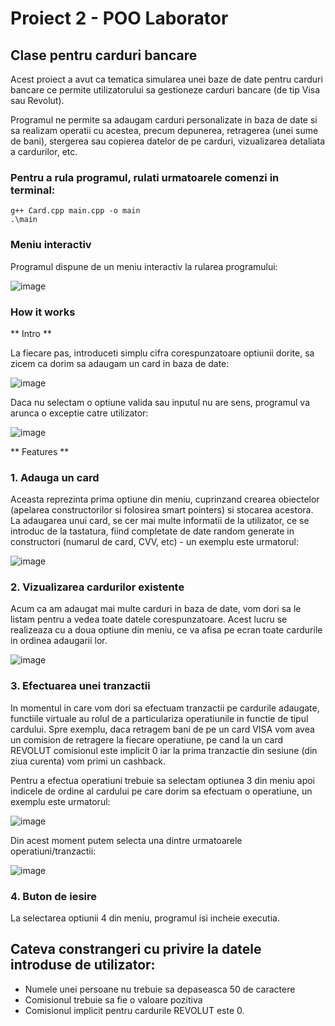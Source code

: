 # Proiect 2 - POO Laborator

## Clase pentru carduri bancare

Acest proiect a avut ca tematica simularea unei baze de date pentru carduri bancare ce permite
utilizatorului sa gestioneze carduri bancare (de tip Visa sau Revolut).

Programul ne permite sa adaugam carduri personalizate in baza de date si sa realizam operatii
cu acestea, precum depunerea, retragerea (unei sume de bani), stergerea sau copierea datelor de pe carduri, vizualizarea detaliata a 
cardurilor, etc.

### Pentru a rula programul, rulati urmatoarele comenzi in terminal:

```
g++ Card.cpp main.cpp -o main
.\main
```

### Meniu interactiv

Programul dispune de un meniu interactiv la rularea programului:

![image](https://user-images.githubusercontent.com/64250100/163678927-b8a7e0ee-0e5b-4645-844d-c10708e6b542.png)

### How it works

** Intro **

La fiecare pas, introduceti simplu cifra corespunzatoare optiunii dorite, sa zicem ca dorim sa adaugam un card in baza de date:

![image](https://user-images.githubusercontent.com/64250100/163678909-04ff3f53-bb14-4f73-915a-b7da018b1353.png)

Daca nu selectam o optiune valida sau inputul nu are sens, programul va arunca o exceptie catre utilizator:

![image](https://user-images.githubusercontent.com/64250100/163678961-644b7be0-ea5d-475b-8ad8-03fe23eb3fb5.png)

** Features **

### 1. Adauga un card

Aceasta reprezinta prima optiune din meniu, cuprinzand crearea obiectelor (apelarea constructorilor si folosirea smart pointers) si stocarea acestora.
La adaugarea unui card, se cer mai multe informatii de la utilizator, ce se introduc de la tastatura, fiind completate de date random generate in constructori (numarul de card, CVV, etc) - un exemplu este urmatorul:

![image](https://user-images.githubusercontent.com/64250100/163690044-0b4b3cd7-189e-4fb8-b7b3-5151fe27a756.png)

### 2. Vizualizarea cardurilor existente

Acum ca am adaugat mai multe carduri in baza de date, vom dori sa le listam pentru a vedea toate datele corespunzatoare. Acest lucru se realizeaza cu a doua optiune din meniu, ce va afisa pe ecran toate cardurile in ordinea adaugarii lor.

![image](https://user-images.githubusercontent.com/64250100/163690175-f76b261e-156e-4629-8f96-414229254527.png)

### 3. Efectuarea unei tranzactii 

In momentul in care vom dori sa efectuam tranzactii pe cardurile adaugate, functiile virtuale au rolul de a particulariza operatiunile in functie de tipul cardului. Spre exemplu, daca retragem bani de pe un card VISA vom avea un comision de retragere la fiecare operatiune, pe cand la un card REVOLUT comisionul este implicit 0 iar la prima tranzactie din sesiune (din ziua curenta) vom primi un cashback.

Pentru a efectua operatiuni trebuie sa selectam optiunea 3 din meniu apoi indicele de ordine al cardului pe care dorim sa efectuam o operatiune, un exemplu este urmatorul:

![image](https://user-images.githubusercontent.com/64250100/163690339-a9aee461-2299-4a15-8b62-36cdb6306050.png)

Din acest moment putem selecta una dintre urmatoarele operatiuni/tranzactii:

![image](https://user-images.githubusercontent.com/64250100/163690383-d6b161b0-31f7-4f43-983a-6c915c605297.png)

### 4. Buton de iesire

La selectarea optiunii 4 din meniu, programul isi incheie executia.

## Cateva constrangeri cu privire la datele introduse de utilizator:

- Numele unei persoane nu trebuie sa depaseasca 50 de caractere
- Comisionul trebuie sa fie o valoare pozitiva
- Comisionul implicit pentru cardurile REVOLUT este 0.




